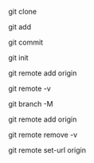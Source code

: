 git clone

git add 

git commit

git init

git remote add origin

git remote -v

git branch -M

git remote add origin

git remote remove -v

git remote set-url origin